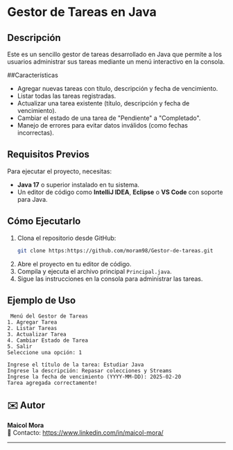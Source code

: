 # Gestor de Tareas en Java

## Descripción
Este es un sencillo gestor de tareas desarrollado en Java que permite a los usuarios administrar sus tareas mediante un menú interactivo en la consola.

##Características
- Agregar nuevas tareas con título, descripción y fecha de vencimiento.
- Listar todas las tareas registradas.
- Actualizar una tarea existente (título, descripción y fecha de vencimiento).
- Cambiar el estado de una tarea de "Pendiente" a "Completado".
- Manejo de errores para evitar datos inválidos (como fechas incorrectas).

## Requisitos Previos
Para ejecutar el proyecto, necesitas:
- **Java 17** o superior instalado en tu sistema.
- Un editor de código como **IntelliJ IDEA**, **Eclipse** o **VS Code** con soporte para Java.

## Cómo Ejecutarlo
1. Clona el repositorio desde GitHub:
   ```sh
   git clone https:https://github.com/moram98/Gestor-de-tareas.git
   ```
2. Abre el proyecto en tu editor de código.
3. Compila y ejecuta el archivo principal `Principal.java`.
4. Sigue las instrucciones en la consola para administrar las tareas.

## Ejemplo de Uso
```
 Menú del Gestor de Tareas
1. Agregar Tarea
2. Listar Tareas
3. Actualizar Tarea
4. Cambiar Estado de Tarea
5. Salir
Seleccione una opción: 1

Ingrese el título de la tarea: Estudiar Java
Ingrese la descripción: Repasar colecciones y Streams
Ingrese la fecha de vencimiento (YYYY-MM-DD): 2025-02-20
Tarea agregada correctamente!
```


## ✉️ Autor
**Maicol Mora**  
📧 Contacto: https://www.linkedin.com/in/maicol-mora/

---

